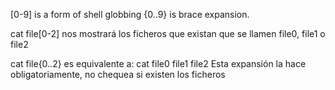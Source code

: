 [0-9] is a form of shell globbing
{0..9} is brace expansion.



cat file[0-2]
nos mostrará los ficheros que existan que se llamen file0, file1 o file2

cat file{0..2}
es equivalente a: cat file0 file1 file2
Esta expansión la hace obligatoriamente, no chequea si existen los ficheros
